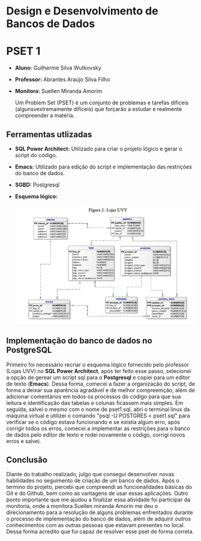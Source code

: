 # Design e Desenvolvimento de Bancos de Dados
# PSET 1 
- **Aluno:** Guilherme Silva Wutkovsky
- **Professor:** Abrantes Araújo Silva Filho
- **Monitora:** Suellen Miranda Amorim

	Um Problem Set (PSET) é um conjunto de problemas e tarefas difíceis (algunsvextremamente difíceis) que forçarão a estudar e realmente compreender a matéria.

## Ferramentas utlizadas

- **SQL Power Architect:** Utilizado para criar o projeto lógico e gerar o script do código.
- **Emacs:** Utilizado para edição do script e implementação das restrições do banco de dados.
- **SGBD:** Postgresql
- **Esquema lógico:** 
 
	![perojetologico.jpeg](https://github.com/gwutkovsky/uvv_bd1_si1n/blob/main/pset1/projetologico.jpeg)

## Implementação do banco de dados no PostgreSQL

Primeiro foi necessário recriar o esquema lógico fornecido pelo professor (Lojas UVV) no **SQL Power Architect**, após ter feito esse passo, selecionei a opção de gerear um script sql para o **Postgresql** e copiei para um editor de texto (**Emacs**). Dessa forma, comecei a fazer a organização do script, de forma a deixar sua aparência agradável e de melhor compreemção, além de adicionar comentários em todos os processos do código para que sua leitura e identificação das tabelas e colunas ficassem mais simples. Em seguida, salvei o mesmo com o nome de pset1.sql, abri o terminal linux da  máquina virtual e utilizei o comando "psql -U POSTGRES < pset1.sql" para verificar se o código estava funcionando e se existia algum erro, após corrigir todos os erros, comecei a implementar as restrições para o banco de dados pelo editor de texto e rodei novamente o código, corrigi novos erros e salvei.

## Conclusão

Diante do trabalho realizado, julgo que consegui desenvolver novas habilidades no seguimento de criação de um banco de dados. Após o termino do projeto, percebi que compreendi as funcionalidades básicas do Git e do Github, bem como as vantagens de usar essas aplicações. Outro ponto importante que me ajudou a finalizar essa atividade foi participar da monitoria, onde a monitora Suellen miranda Amorin me deu o direcionamento para a resolução de alguns problemas enfrentados durante o processo de implementação do banco de dados, além de adquirir outros conhecimentos com as outras pessoas que estavam presentes no local. Dessa forma acredito que fui capaz de resolver esse pset de forma correta.
